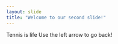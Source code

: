 ```yaml
---
layout: slide
title: "Welcome to our second slide!"
---
```

Tennis is life
Use the left arrow to go back!
